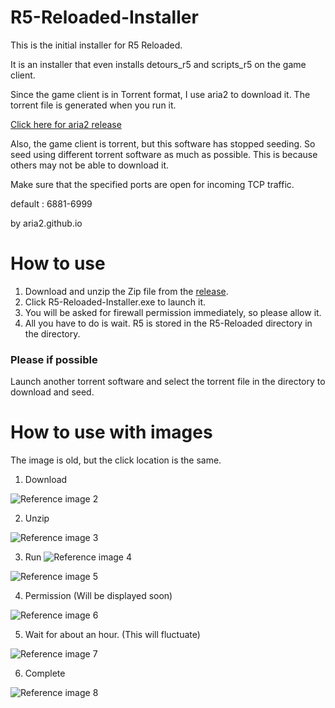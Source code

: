 # R5-Reloaded-Installer

This is the initial installer for R5 Reloaded.

It is an installer that even installs detours_r5 and scripts_r5 on the game client.

Since the game client is in Torrent format, I use aria2 to download it.
The torrent file is generated when you run it.

[Click here for aria2 release](https://github.com/aria2/aria2/releases/)

Also, the game client is torrent, but this software has stopped seeding. 
So seed using different torrent software as much as possible. 
This is because others may not be able to download it.


Make sure that the specified ports are open for incoming TCP traffic.

default : 6881-6999

by aria2.github.io

# How to use

1. Download and unzip the Zip file from the [release](https://github.com/Limitex/R5-Reloaded-Installer/releases).
2. Click R5-Reloaded-Installer.exe to launch it.
3. You will be asked for firewall permission immediately, so please allow it.
4. All you have to do is wait. R5 is stored in the R5-Reloaded directory in the directory.

### Please if possible
Launch another torrent software and select the torrent file in the directory to download and seed.

# How to use with images

The image is old, but the click location is the same.

1. Download

![Reference image 2](https://user-images.githubusercontent.com/76650151/134640203-9f503fe3-a0a5-404a-bc2a-45ca64358015.png)

2. Unzip

![Reference image 3](https://user-images.githubusercontent.com/76650151/134640981-e3c90857-aa8a-4b9d-8140-a46a78aa60c8.png)

3. Run
![Reference image 4](https://user-images.githubusercontent.com/76650151/134815992-d4ad1fa5-e685-46e6-a406-67a5a37b8d6a.png)

![Reference image 5](https://user-images.githubusercontent.com/76650151/134642206-32b81ba9-3ef6-4113-99a2-bd379c996e62.png)

4. Permission (Will be displayed soon)

![Reference image 6](https://user-images.githubusercontent.com/76650151/134643037-81c3db10-ef54-4236-89a7-2c411c0514c8.png)

5. Wait for about an hour. (This will fluctuate)

![Reference image 7](https://user-images.githubusercontent.com/76650151/134644151-96f48c1a-b419-4d62-af82-09ebe4ff450f.png)

6. Complete

![Reference image 8](https://user-images.githubusercontent.com/76650151/134815670-11adc19e-83da-491a-846c-33121569e7c2.png)
